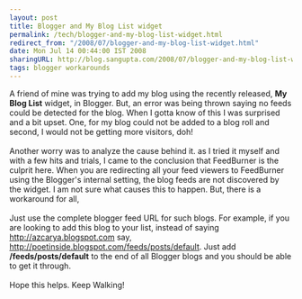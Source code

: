 ```yaml
---
layout: post
title: Blogger and My Blog List widget
permalink: /tech/blogger-and-my-blog-list-widget.html
redirect_from: "/2008/07/blogger-and-my-blog-list-widget.html"
date: Mon Jul 14 00:44:00 IST 2008
sharingURL: http://blog.sangupta.com/2008/07/blogger-and-my-blog-list-widget.html
tags: blogger workarounds
---
```


A friend of mine was trying to add my blog using the recently released, 
<b>My Blog List</b> widget, in Blogger. But, an error was being thrown saying no feeds could be detected for the blog. When I gotta know of this I was surprised and a bit upset. One, for my blog could not be added to a blog roll and second, I would not be getting more visitors, doh!
<br>
<br>Another worry was to analyze the cause behind it. as I tried it myself and with a few hits and trials, I came to the conclusion that FeedBurner is the culprit here. When you are redirecting all your feed viewers to FeedBurner using the Blogger's internal setting, the blog feeds are not discovered by the widget. I am not sure what causes this to happen. But, there is a workaround for all,
<br>
<br>Just use the complete blogger feed URL for such blogs. For example, if you are looking to add this blog to your list, instead of saying 
<a href="http://azcarya.blogspot.com">http://azcarya.blogspot.com</a> say, 
<a href="http://azcarya.blogspot.com">http://poetinside.blogspot.com/feeds/posts/default</a>. Just add 
<b>/feeds/posts/default</b> to the end of all Blogger blogs and you should be able to get it through.
<br>
<br>Hope this helps. Keep Walking!
